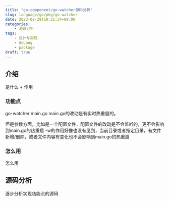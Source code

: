 ```yaml
---
title: "go-component/go-watcher源码分析"
slug: language/go/pkg/go-watcher
date: 2023-08-29T10:21:34+08:00
categories:
    - 源码分析
tags:
    - 设计与实现
    - GoLang
    - package
draft: true
---
```


## 介绍
是什么 + 作用

### 功能点
go-watcher main.go
main.go的改动是有实时热重启的。

但是参数方面，比如是一个配置文件，配置文件的改动是不会监听的，更不会影响到main.go的热重启
-w的作用好像也没有见到，当前目录或者指定目录，有文件新增/删除，或者文件内容有变化也不会影响到main.go的热重启

### 怎么用
怎么用

## 源码分析
逐步分析实现功能点的源码

